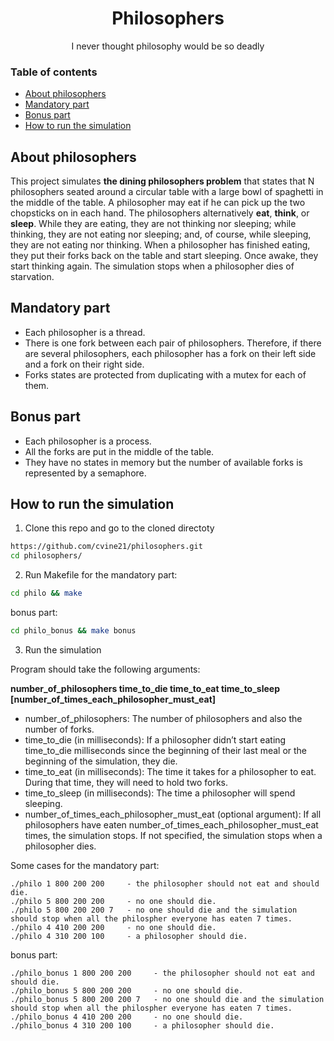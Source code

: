 <div id="header" align="center">
  <h1>
    Philosophers
  </h1>
  <p>I never thought philosophy would be so deadly</p>
</div>

### Table of contents
- [About philosophers](#about-philosophers)
- [Mandatory part](#mandatory-part)
- [Bonus part](#bonus-part)
- [How to run the simulation](#how-to-run-the-simulation)

## About philosophers
This project simulates **the dining philosophers problem** that states that N philosophers seated around a circular table with a large bowl of spaghetti in the middle of the table. A philosopher may eat if he can pick up the two chopsticks on in each hand. The philosophers alternatively **eat**, **think**, or **sleep**. While they are eating, they are not thinking nor sleeping; while thinking, they are not eating nor sleeping; and, of course, while sleeping, they are not eating nor thinking. When a philosopher has finished eating, they put their forks back on the table and start sleeping. Once awake, they start thinking again. The simulation stops when a philosopher dies of starvation.

## Mandatory part
- Each philosopher is a thread.
- There is one fork between each pair of philosophers. Therefore, if there are several philosophers, each philosopher has a fork on their left side and a fork on their right side.
- Forks states are protected from duplicating with a mutex for each of them.

## Bonus part
- Each philosopher is a process.
- All the forks are put in the middle of the table.
- They have no states in memory but the number of available forks is represented by a semaphore.

## How to run the simulation
1. Clone this repo and go to the cloned directoty
``` sh
https://github.com/cvine21/philosophers.git
cd philosophers/
```
2. Run Makefile for the mandatory part:
``` sh
cd philo && make
```
bonus part:
``` sh
cd philo_bonus && make bonus
```
3. Run the simulation

Program should take the following arguments:

**number_of_philosophers time_to_die time_to_eat time_to_sleep [number_of_times_each_philosopher_must_eat]**
- number_of_philosophers: The number of philosophers and also the number of forks.
- time_to_die (in milliseconds): If a philosopher didn’t start eating time_to_die milliseconds since the beginning of their last meal or the beginning of the simulation, they die.
- time_to_eat (in milliseconds): The time it takes for a philosopher to eat. During that time, they will need to hold two forks.
- time_to_sleep (in milliseconds): The time a philosopher will spend sleeping.
- number_of_times_each_philosopher_must_eat (optional argument): If all philosophers have eaten number_of_times_each_philosopher_must_eat times, the simulation stops. If not specified, the simulation stops when a philosopher dies.

Some cases for the mandatory part:
```
./philo 1 800 200 200     - the philosopher should not eat and should die.
./philo 5 800 200 200     - no one should die.
./philo 5 800 200 200 7   - no one should die and the simulation should stop when all the philospher everyone has eaten 7 times.
./philo 4 410 200 200     - no one should die.
./philo 4 310 200 100     - a philosopher should die.
```
bonus part:
```
./philo_bonus 1 800 200 200     - the philosopher should not eat and should die.
./philo_bonus 5 800 200 200     - no one should die.
./philo_bonus 5 800 200 200 7   - no one should die and the simulation should stop when all the philospher everyone has eaten 7 times.
./philo_bonus 4 410 200 200     - no one should die.
./philo_bonus 4 310 200 100     - a philosopher should die.
```
